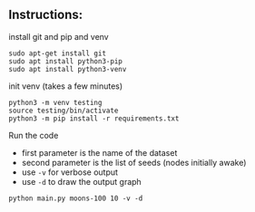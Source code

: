## Instructions:

install git and pip and venv
```
sudo apt-get install git
sudo apt install python3-pip
sudo apt install python3-venv
```

init venv (takes a few minutes)
```
python3 -m venv testing
source testing/bin/activate
python3 -m pip install -r requirements.txt
```


Run the code

- first parameter is the name of the dataset
- second parameter is the list of seeds (nodes initially awake)
- use `-v` for verbose output
- use `-d` to draw the output graph

```
python main.py moons-100 10 -v -d
```